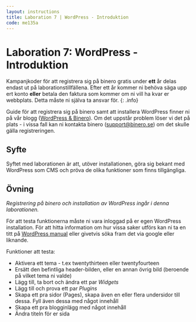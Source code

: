 ```yaml
---
layout: instructions
title: Laboration 7 | WordPress - Introduktion
code: me135a
---
```


# Laboration 7: WordPress - Introduktion

Kampanjkoder för att registrera sig på binero gratis under **ett** år delas endast ut på laborationstillfällena. Efter ett år kommer ni behöva säga upp ert konto **eller** betala den faktura som kommer om ni vill ha kvar er webbplats. Detta måste ni själva ta ansvar för.
{: .info}

Guide för att registrera sig på binero samt att installera WordPress finner ni på vår blogg ([WordPress & Binero](/blog/wordpress/wordpress-och-binero.html)). Om det uppstår problem löser vi det på plats - i vissa fall kan ni kontakta binero (support@binero.se) om det skulle gälla registreringen.

## Syfte

Syftet med laborationen är att, utöver installationen, göra sig bekant med WordPress som CMS och pröva de olika funktioner som finns tillgängliga.

## Övning

_Registrering på binero och installation av WordPress ingår i denna laborationen._

För att testa funktionerna måste ni vara inloggad på er egen WordPress installation. För att hitta information om hur vissa saker utförs kan ni ta en titt på [WordPress manual](http://codex.wordpress.org) eller givetvis söka fram det via google eller liknande.

Funktioner att testa:

* Aktivera ett tema - t.ex twentythirteen eller twentyfourteen
* Ersätt den befintliga header-bilden, eller en annan övrig bild (beroende på vilket tema ni valde)
* Lägg till, ta bort och ändra ett par _Widgets_
* Lägg till och prova ett par _Plugins_
* Skapa ett pra sidor (Pages), skapa även en eller flera undersidor till dessa. Fyll även dessa med något innehåll
* Skapa ett pra blogginlägg med något innehåll
* Ändra titeln för er sida
